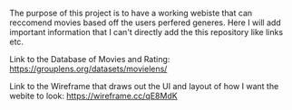 The purpose of this project is to have a working webiste that can reccomend movies based off the users perfered generes.
Here I will add important information that I can't directly add the this repository like links etc.

Link to the Database of Movies and Rating: https://grouplens.org/datasets/movielens/

Link to the Wireframe that draws out the UI and layout of how I want the webite to look: https://wireframe.cc/qE8MdK

